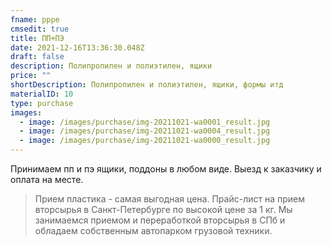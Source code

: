 ```yaml
---
fname: pppe
cmsedit: true
title: ПП+ПЭ
date: 2021-12-16T13:36:30.048Z
draft: false
description: Полипропилен и полиэтилен, ящики
price: ""
shortDescription: Полипропилен и полиэтилен, ящики, формы итд
materialID: 10
type: purchase
images:
  - image: /images/purchase/img-20211021-wa0001_result.jpg
  - image: /images/purchase/img-20211021-wa0004_result.jpg
  - image: /images/purchase/img-20211021-wa0000_result.jpg
---
```

Принимаем пп и пэ ящики, поддоны в любом виде. Выезд к заказчику и оплата на месте.

> Прием пластика - самая выгодная цена. Прайс-лист на прием вторсырья в Санкт-Петербурге по высокой цене за 1 кг. Мы занимаемся приемом и переработкой вторсырья в СПб и обладаем собственным автопарком грузовой техники.